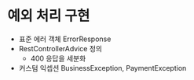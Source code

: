 # 예외 처리 구현

- 표준 에러 객체 ErrorResponse
- RestControllerAdvice 정의
    - 400 응답을 세분화
- 커스텀 익셉션 BusinessException, PaymentException
